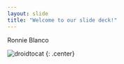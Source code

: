 ```yaml
---
layout: slide
title: "Welcome to our slide deck!"
---
```


Ronnie Blanco

![droidtocat](https://octodex.github.com/images/droidtocat.png)
{: .center}
